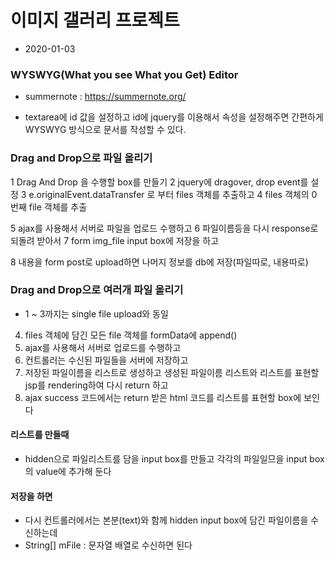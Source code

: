# 이미지 갤러리 프로젝트
* 2020-01-03

### WYSWYG(What you see What you Get) Editor
* summernote : <https://summernote.org/>

* textarea에 id 값을 설정하고 id에 jquery를 이용해서 속성을 설정해주면 간편하게 WYSWYG 방식으로 문서를 작성할 수 있다.

### Drag and Drop으로 파일 올리기
1 Drag And Drop 을 수행할 box를 만들기
2 jquery에 dragover, drop event를 설정
3 e.originalEvent.dataTransfer 로 부터 files 객체를 추출하고
4 files 객체의 0 번째 file 객체를 추출

5 ajax를 사용해서 서버로 파일을 업로드 수행하고
6 파일이름등을 다시 response로 되돌려 받아서
7 form img_file input box에 저장을 하고

8 내용을 form post로 upload하면 나머지 정보를 db에 저장(파일따로, 내용따로)

### Drag and Drop으로 여러개 파일 올리기
* 1 ~ 3까지는 single file upload와 동일
4. files 객체에 담긴 모든 file 객체를 formData에 append()
5. ajax를 사용해서 서버로 업로드를 수행하고 
6. 컨트롤러는 수신된 파일들을 서버에 저장하고
7. 저장된 파일이름을 리스트로 생성하고 생성된 파일이름 리스트와 리스트를 표현할 jsp를 rendering하여 다시 return 하고
8. ajax success 코드에서는 return 받은 html 코드를 리스트를 표현할 box에 보인다

#### 리스트를 만들때
* hidden으로 파일리스트를 담을 input box를 만들고 각각의 파일일므을 input box의 value에 추가해 둔다

#### 저장을 하면
* 다시 컨트롤러에서는 본분(text)와 함께 hidden input box에 담긴 파일이름을 수신하는데 
* String[] mFile : 문자열 배열로 수신하면 된다 